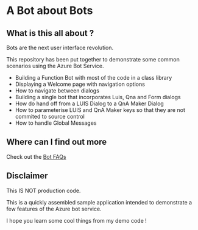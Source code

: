 # A Bot about Bots

## What is this all about ? 
Bots are the next user interface revolution.

This repository has been put together to demonstrate some common scenarios using the Azure Bot Service.
- Building a Function Bot with most of the code in a class library
- Displaying a Welcome page with navigation options
- How to navigate between dialogs
- Building a single bot that incorporates Luis, Qna and Form dialogs
- How do hand off from a LUIS Dialog to a QnA Maker Dialog 
- How to parameterise LUIS and QnA Maker keys so that they are not commited to source control
- How to handle Global Messages

## Where can I find out more
Check out the [Bot FAQs](https://github.com/adamstephensen/faqs/blob/master/azure/bot-service.md)

## Disclaimer

This IS NOT production code.

This is a quickly assembled sample application intended to demonstrate a few features of the Azure bot service.

I hope you learn some cool things from my demo code ! 
